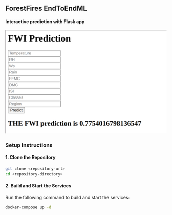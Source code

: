 ## ForestFires EndToEndML 
#### Interactive prediction with Flask app

![FWIpredict app Image](images/FWIPredict.png)


### Setup Instructions

#### 1. Clone the Repository

```bash
git clone <repository-url>
cd <repository-directory>
```

#### 2. Build and Start the Services

Run the following command to build and start the services:

```bash
docker-compose up -d
```
